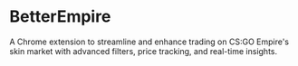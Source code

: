 # BetterEmpire
A Chrome extension to streamline and enhance trading on CS:GO Empire's skin market with advanced filters, price tracking, and real-time insights.

